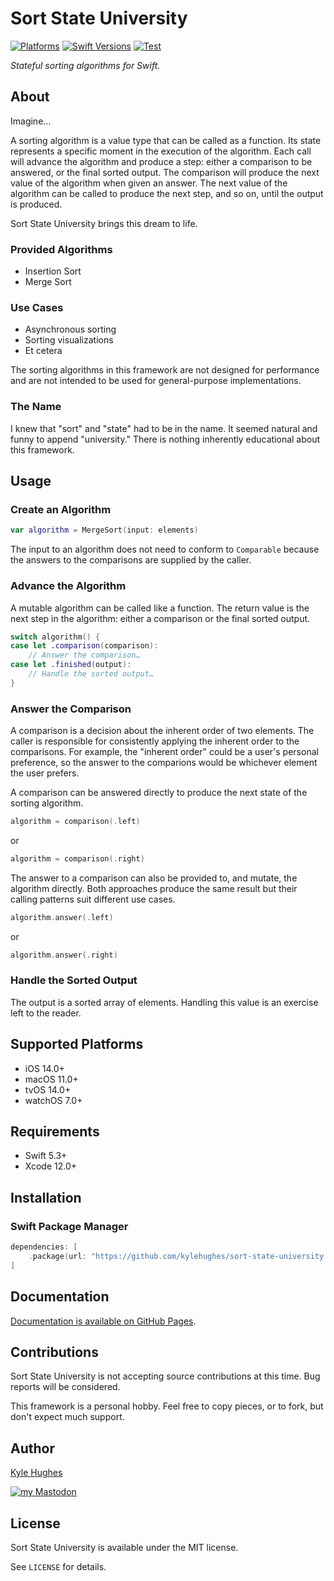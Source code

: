 # Sort State University

[![Platforms](https://img.shields.io/endpoint?url=https%3A%2F%2Fswiftpackageindex.com%2Fapi%2Fpackages%2Fkylehughes%2Fsort-state-university%2Fbadge%3Ftype%3Dswift-versions)](https://swiftpackageindex.com/kylehughes/sort-state-university)
[![Swift Versions](https://img.shields.io/endpoint?url=https%3A%2F%2Fswiftpackageindex.com%2Fapi%2Fpackages%2Fkylehughes%2Fsort-state-university%2Fbadge%3Ftype%3Dplatforms)](https://swiftpackageindex.com/kylehughes/sort-state-university)
[![Test](https://github.com/kylehughes/sort-state-university/actions/workflows/test.yml/badge.svg)](https://github.com/kylehughes/sort-state-university/actions/workflows/test.yml)

*Stateful sorting algorithms for Swift.*

## About

Imagine…

A sorting algorithm is a value type that can be called as a function. Its state represents a specific moment in the 
execution of the algorithm. Each call will advance the algorithm and produce a step: either a comparison to be answered,
or the final sorted output. The comparison will produce the next value of the algorithm when given an answer. The next 
value of the algorithm can be called to produce the next step, and so on, until the output is produced.

Sort State University brings this dream to life.

### Provided Algorithms

- Insertion Sort
- Merge Sort

### Use Cases

- Asynchronous sorting
- Sorting visualizations
- Et cetera

The sorting algorithms in this framework are not designed for performance and are not intended to be used for 
general-purpose implementations. 

### The Name

I knew that "sort" and "state" had to be in the name. It seemed natural and funny to append "university." There is 
nothing inherently educational about this framework.

## Usage

### Create an Algorithm

```swift
var algorithm = MergeSort(input: elements)
```

The input to an algorithm does not need to conform to `Comparable` because the answers to the comparisons are supplied
by the caller.

### Advance the Algorithm

A mutable algorithm can be called like a function. The return value is the next step in the algorithm: either a
comparison or the final sorted output.

```swift
switch algorithm() {
case let .comparison(comparison):
    // Answer the comparison…
case let .finished(output):
    // Handle the sorted output…
}
```

### Answer the Comparison

A comparison is a decision about the inherent order of two elements. The caller is responsible for consistently applying
the inherent order to the comparisons. For example, the "inherent order" could be a user's personal preference, so the 
answer to the comparions would be whichever element the user prefers.

A comparison can be answered directly to produce the next state of the sorting algorithm.

```swift
algorithm = comparison(.left)
```

or

```swift
algorithm = comparison(.right)
```

The answer to a comparison can also be provided to, and mutate, the algorithm directly. Both approaches produce the same
result but their calling patterns suit different use cases.

```swift
algorithm.answer(.left)
```

or 

```swift
algorithm.answer(.right)
```

### Handle the Sorted Output

The output is a sorted array of elements. Handling this value is an exercise left to the reader.

## Supported Platforms

- iOS 14.0+
- macOS 11.0+
- tvOS 14.0+
- watchOS 7.0+

## Requirements

- Swift 5.3+
- Xcode 12.0+

## Installation

### Swift Package Manager

```swift
dependencies: [
    .package(url: "https://github.com/kylehughes/sort-state-university.git", from: "1.0.0"),
]
```

## Documentation

[Documentation is available on GitHub Pages](https://kylehughes.github.io/sort-state-university).

## Contributions

Sort State University is not accepting source contributions at this time. Bug reports will be considered.

This framework is a personal hobby. Feel free to copy pieces, or to fork, but don't expect much support.

## Author

[Kyle Hughes](https://kylehugh.es)

[![my Mastodon][social_image]][social_url]

[social_image]: https://img.shields.io/mastodon/follow/109356914477272810?domain=https%3A%2F%2Fmister.computer&style=social
[social_url]: https://mister.computer/@kyle

## License

Sort State University is available under the MIT license. 

See `LICENSE` for details.
